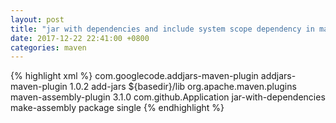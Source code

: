 ```yaml
---
layout: post
title: "jar with dependencies and include system scope dependency in maven-assembly"
date: 2017-12-22 22:41:00 +0800
categories: maven
---
```

{% highlight xml %}
<build>
    <plugins>
        <plugin>
            <!--Include system scope dependency in maven-assembly-->
            <groupId>com.googlecode.addjars-maven-plugin</groupId>
            <artifactId>addjars-maven-plugin</artifactId>
            <version>1.0.2</version>
            <executions>
                <execution>
                    <goals>
                        <goal>add-jars</goal>
                    </goals>
                    <configuration>
                        <resources>
                            <resource>
                                <directory>${basedir}/lib</directory>
                            </resource>
                        </resources>
                    </configuration>
                </execution>
            </executions>
        </plugin>
        <plugin>
            <groupId>org.apache.maven.plugins</groupId>
            <artifactId>maven-assembly-plugin</artifactId>
            <version>3.1.0</version>
            <configuration>
                <archive>
                    <manifest>
                        <mainClass>com.github.Application</mainClass>
                    </manifest>
                </archive>
                <descriptorRefs>
                    <descriptorRef>jar-with-dependencies</descriptorRef>
                </descriptorRefs>
            </configuration>
            <executions>
                <execution>
                    <id>make-assembly</id>
                    <phase>package</phase>
                    <goals>
                        <goal>single</goal>
                    </goals>
                </execution>
            </executions>
        </plugin>
    </plugins>
</build>
{% endhighlight %}
    